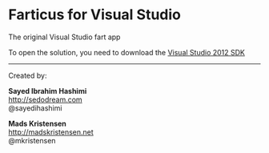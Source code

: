 ﻿# Farticus for Visual Studio #

The original Visual Studio fart app
  
To open the solution, you need to download the [Visual Studio 2012 SDK](http://www.microsoft.com/en-us/download/details.aspx?id=30668)

----------------

Created by:

**Sayed Ibrahim Hashimi**  
http://sedodream.com   
@sayedihashimi

**Mads Kristensen**  
http://madskristensen.net  
@mkristensen